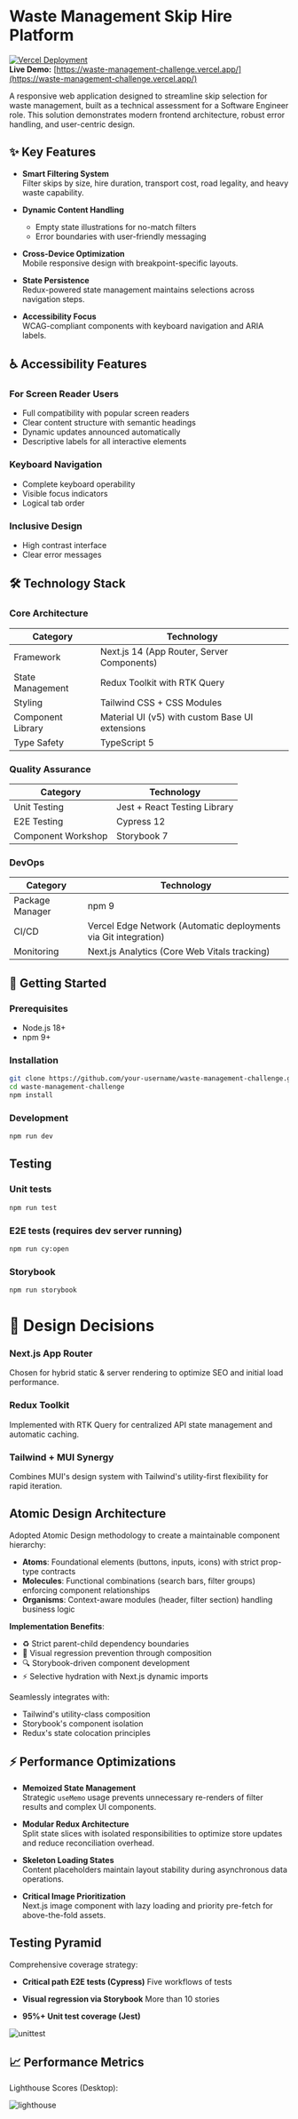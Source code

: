 # Waste Management Skip Hire Platform

[![Vercel Deployment](https://img.shields.io/badge/Deployed%20on-Vercel-black?logo=vercel)](https://waste-management-challenge.vercel.app/)  
**Live Demo:** [https://waste-management-challenge.vercel.app/](https://waste-management-challenge.vercel.app/)

A responsive web application designed to streamline skip selection for waste management, built as a technical assessment for a Software Engineer role. This solution demonstrates modern frontend architecture, robust error handling, and user-centric design.

## ✨ Key Features

- **Smart Filtering System**  
  Filter skips by size, hire duration, transport cost, road legality, and heavy waste capability.
  
- **Dynamic Content Handling**
  - Empty state illustrations for no-match filters
  - Error boundaries with user-friendly messaging

- **Cross-Device Optimization**  
  Mobile responsive design with breakpoint-specific layouts.

- **State Persistence**  
  Redux-powered state management maintains selections across navigation steps.

- **Accessibility Focus**  
  WCAG-compliant components with keyboard navigation and ARIA labels.

## ♿  Accessibility Features
  
### For Screen Reader Users
- Full compatibility with popular screen readers
- Clear content structure with semantic headings
- Dynamic updates announced automatically
- Descriptive labels for all interactive elements

### Keyboard Navigation
- Complete keyboard operability
- Visible focus indicators
- Logical tab order

### Inclusive Design
- High contrast interface
- Clear error messages

## 🛠 Technology Stack

### Core Architecture
| Category              | Technology                                                                 |
|-----------------------|----------------------------------------------------------------------------|
| Framework             | Next.js 14 (App Router, Server Components)                                 |
| State Management      | Redux Toolkit with RTK Query                                               |
| Styling               | Tailwind CSS + CSS Modules                                                 |
| Component Library     | Material UI (v5) with custom Base UI extensions                            |
| Type Safety           | TypeScript 5                                                               |

### Quality Assurance
| Category              | Technology                                                                 |
|-----------------------|----------------------------------------------------------------------------|
| Unit Testing          | Jest + React Testing Library                                               |
| E2E Testing           | Cypress 12                                                                 |
| Component Workshop    | Storybook 7                                                                |

### DevOps
| Category              | Technology                                                                 |
|-----------------------|----------------------------------------------------------------------------|
| Package Manager       | npm 9                                                                      |
| CI/CD                 | Vercel Edge Network (Automatic deployments via Git integration)            |
| Monitoring            | Next.js Analytics (Core Web Vitals tracking)                               |

## 🚀 Getting Started

### Prerequisites
- Node.js 18+
- npm 9+

### Installation
```bash
git clone https://github.com/your-username/waste-management-challenge.git
cd waste-management-challenge
npm install
```

### Development
```bash
npm run dev
```

## Testing
### Unit tests
```bash
npm run test
```


### E2E tests (requires dev server running)
```bash
npm run cy:open
```

### Storybook
```bash
npm run storybook
```

# 🧠 Design Decisions

### Next.js App Router
Chosen for hybrid static & server rendering to optimize SEO and initial load performance.

### Redux Toolkit
Implemented with RTK Query for centralized API state management and automatic caching.

### Tailwind + MUI Synergy
Combines MUI's design system with Tailwind's utility-first flexibility for rapid iteration.

## Atomic Design Architecture
Adopted Atomic Design methodology to create a maintainable component hierarchy:

- **Atoms**: Foundational elements (buttons, inputs, icons) with strict prop-type contracts  
- **Molecules**: Functional combinations (search bars, filter groups) enforcing component relationships
- **Organisms**: Context-aware modules (header, filter section) handling business logic  

**Implementation Benefits**:
- ♻️ Strict parent-child dependency boundaries
- 🧩 Visual regression prevention through composition
- 🔍 Storybook-driven component development
- ⚡ Selective hydration with Next.js dynamic imports

Seamlessly integrates with:
- Tailwind's utility-class composition
- Storybook's component isolation
- Redux's state colocation principles

## ⚡ Performance Optimizations

- **Memoized State Management**  
  Strategic `useMemo` usage prevents unnecessary re-renders of filter results and complex UI components.

- **Modular Redux Architecture**  
  Split state slices with isolated responsibilities to optimize store updates and reduce reconciliation overhead.

- **Skeleton Loading States**  
  Content placeholders maintain layout stability during asynchronous data operations.

- **Critical Image Prioritization**  
  Next.js image component with lazy loading and priority pre-fetch for above-the-fold assets.
  

## Testing Pyramid

Comprehensive coverage strategy:

- **Critical path E2E tests (Cypress)**
  Five workflows of tests
  
- **Visual regression via Storybook**
  More than 10 stories
  
- **95%+ Unit test coverage (Jest)**

![unittest](https://github.com/user-attachments/assets/c5c93249-0d5e-4550-aee1-0e4de0fbc0a6)



## 📈 Performance Metrics

Lighthouse Scores (Desktop):

![lighthouse](https://github.com/user-attachments/assets/b558b8df-163d-4a10-ad17-ae142810760e)

